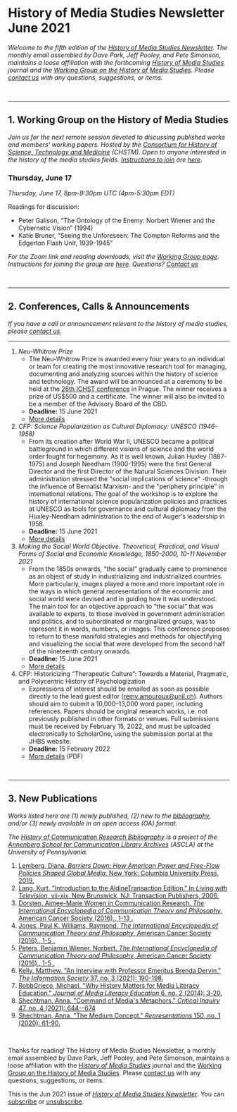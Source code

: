 # History of Media Studies Newsletter June 2021 

*Welcome to the fifth edition of the [History of Media Studies Newsletter](https://hms.mediastudies.press/newsletter). The monthly email assembled by Dave Park, Jeff Pooley, and Pete Simonson, maintains a loose affiliation with the forthcoming [*History of Media Studies*](hms.mediastudies.press) journal and the [Working Group on the History of Media Studies](https://www.chstm.org/media-studies). Please [contact us](mailto:hms@mediastudies.press) with any questions, suggestions, or items.*

<br>

***

## 1. Working Group on the History of Media Studies

*Join us for the next remote session devoted to discussing published works and members' working papers. Hosted by the [Consortium for History of Science, Technology and Medicine](https://www.chstm.org/media-studies) (CHSTM). Open to anyone interested in the history of the media studies fields. [Instructions to join](https://hms.mediastudies.press/working-group) are [here](https://hms.mediastudies.press/working-group).*

### Thursday, June 17

*Thursday, June 17, 8pm-9:30pm UTC (4pm-5:30pm EDT)*

Readings for discussion:

* Peter Galison, “The Ontology of the Enemy: Norbert Wiener and the Cybernetic Vision” (1994)
* Katie Bruner, “Seeing the Unforeseen: The Compton Reforms and the Edgerton Flash Unit, 1939-1945”

*For the Zoom link and reading downloads, visit the [Working Group page](https://www.chstm.org/media-studies). Instructions for joining the group are [here](https://hms.mediastudies.press/working-group). Questions? [Contact us](mailto:hms@mediastudies.press)*

<br>

***

## 2. Conferences, Calls & Announcements

*If you have a call or announcement relevant to the history of media studies, please [contact us](mailto:hms@mediastudies.press).*

***

1. *Neu-Whitrow Prize* 
	* The Neu-Whitrow Prize is awarded every four years to an individual or team for creating the most innovative research tool for managing, documenting and analyzing sources within the history of science and technology. The award will be announced at a ceremony to be held at the [26th ICHST conference](https://www.ichst2021.org/) in Prague. The winner receives a prize of US$500 and a certificate. The winner will also be invited to be a member of the Advisory Board of the CBD.
	* **Deadline:** 15 June 2021
	* [More details](https://cbd-histsci.org/neu-whitrow-prize-announcement-2021/)
1. *CFP: Science Popularization as Cultural Diplomacy: UNESCO (1946-1958)* 
	* From its creation after World War II, UNESCO became a political battleground in which different visions of science and the world order fought for hegemony. As it is well known, Julian Huxley (1887-1975) and Joseph Needham (1900-1995) were the first General Director and the first Director of the Natural Sciences Division. Their administration stressed the "social implications of science" -through the influence of Bernalist Marxism- and the "periphery principle" in international relations. The goal of the workshop is to explore the history of international science popularization policies and practices at UNESCO as tools for governance and cultural diplomacy from the Huxley-Needham administration to the end of Auger's leadership in 1958.
	* **Deadline:** 15 June 2021
	* [More details](https://www.jiscmail.ac.uk/cgi-bin/wa-jisc.exe?A2=ind2104&L=MERSENNE&O=D&P=74796)
1. *Making the Social World Objective. Theoretical, Practical, and Visual Forms of Social and Economic Knowledge, 1850-2000, 10-11 November 2021* 
	* From the 1850s onwards, “the social” gradually came to prominence as an object of study in industrializing and industrialized countries. More particularly, images played a more and more important role in the ways in which general representations of the economic and social world were devised and in guiding how it was understood. The main tool for an objective approach to “the social” that was available to experts, to those involved in government administration and politics, and to subordinated or marginalized groups, was to represent it in words, numbers, or images. This conference proposes to return to these manifold strategies and methods for objectifying and visualizing the social that were developed from the second half of the nineteenth century onwards. 
	* **Deadline:** 15 June 2021
	* [More details](https://www.hsozkult.de/event/id/event-97623?title=making-the-social-world-objective-theoretical-practical-and-visual-forms-of-social-and-economic-knowledge-1850-2000&recno=2&q=&sort=&fq=&total=786)
1. CFP: Historicizing “Therapeutic Culture”: Towards a Material, Pragmatic, and Polycentric History of Psychologization
	* Expressions of interest should be emailed as soon as possible directly to the lead guest editor ([remy.amouroux@unil.ch](mailto:remy.amouroux@unil.ch)). Authors should aim to submit a 10,000–13,000 word paper, including references. Papers should be original research works, i.e. not previously published in other formats or venues. Full submissions must be received by February 15, 2022, and must be uploaded electronically to ScholarOne, using the submission portal at the JHBS website.
	* **Deadline:** 15 February 2022
	* [More details](https://onlinelibrary.wiley.com/pb-assets/assets/15206696/CFP%20therapeutic%20Culture_final-1623079827380.pdf) (PDF)
<br>

***

## 3. New Publications

*Works listed here are (1) newly published, (2) new to the [bibliography](https://ascla.asc.upenn.edu/communications-scholars-history-project/bibliography/), and/or (3) newly available in an open access (OA) format.*

*The [History of Communication Research Bibliography](https://ascla.asc.upenn.edu/communications-scholars-history-project/bibliography/) is a project of the [Annenberg School for Communication Library Archives](https://ascla.asc.upenn.edu) (ASCLA) at the University of Pennsylvania.* 

1. [Lemberg, Diana. _Barriers Down: How American Power and Free-Flow Policies Shaped Global Media_. New York: Columbia University Press, 2019. ](https://www.bibsonomy.org/bibtex/29923dd998472d8126de50bcb62753cd6)
1. [Lang, Kurt. "Introduction to the AldineTransaction Edition." In _Living with Television_, vii-xix. New Brunswick, NJ: Transaction Publishers, 2006. ](https://www.bibsonomy.org/bibtex/20363acb365ba4c77c35fdfa459a930d2)
1. [Dorsten, Aimee-Marie Women in Communication Research. _The International Encyclopedia of Communication Theory and Philosophy_, American Cancer Society (2016)., 1-13 . ](https://www.bibsonomy.org/bibtex/2d28a066699592b63d89e71967e9f7e5d)
1. [Jones, Paul K. Williams, Raymond. _The International Encyclopedia of Communication Theory and Philosophy_, American Cancer Society (2016)., 1-5 . ](https://www.bibsonomy.org/bibtex/25f1701caa16c0502186903ed80ef89b8)
1. [Peters, Benjamin Wiener, Norbert. _The International Encyclopedia of Communication Theory and Philosophy_, American Cancer Society (2016)., 1-5 . ](https://www.bibsonomy.org/bibtex/2c2bfb9b342ccfeedf9b5d0cc2c0066ac)
1. [Kelly, Matthew. "An Interview with Professor Emeritus Brenda Dervin." _The Information Society_ 37, no. 3 (2021): 190-198. ](https://www.bibsonomy.org/bibtex/2f436e977759b7c1f839ba04aa617058d)
1. [RobbGrieco, Michael. "Why History Matters for Media Literacy Education." _Journal of Media Literacy Education_ 6, no. 2 (2014): 3-20. ](https://www.bibsonomy.org/bibtex/27b5b68dfa2f99442e48b6576f4c3cc64)
1. [Shechtman, Anna. "Command of Media's Metaphors." _Critical Inquiry_ 47, no. 4 (2021): 644--674 ](https://www.bibsonomy.org/bibtex/206490ddc12083b6c237743d75ed06ae2)
1. [Shechtman, Anna. "The Medium Concept." _Representations_ 150, no. 1 (2020): 61-90. ](https://www.bibsonomy.org/bibtex/23b11b764b3384219362371f0d5774fca)

<br>



Thanks for reading! The History of Media Studies Newsletter, a monthly email assembled by Dave Park, Jeff Pooley, and Pete Simonson, maintains a loose affiliation with the [*History of Media Studies*](https://hms.mediastudies.press) journal and the [Working Group on the History of Media Studies](https://www.chstm.org/media-studies). Please [contact us](mailto:hms@mediastudies.press) with any questions, suggestions, or items.

This is the Jun 2021 issue of [*History of Media Studies Newsletter*](https://hms.mediastudies.press/newsletter). You can [subscribe](https://buttondown.email/hms) or [unsubscribe](https://buttondown.email/api/emails/unsubscribe/7357).